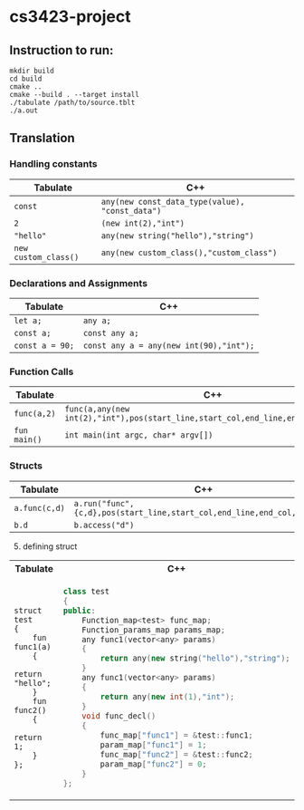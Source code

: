 # cs3423-project

## Instruction to run:
```shell
mkdir build
cd build
cmake ..
cmake --build . --target install
./tabulate /path/to/source.tblt
./a.out
```
## Translation

### Handling constants

| Tabulate | C++ |
|-|-|
|`const` | `any(new const_data_type(value), "const_data")` |
|`2` | `(new int(2),"int")` |
|`"hello"` | `any(new string("hello"),"string")` |
|`new custom_class()` | `any(new custom_class(),"custom_class")` |

### Declarations and Assignments

| Tabulate | C++ |
|-|-|
|`let a;` | `any a;` |
|`const a;` | `const any a;` |
|`const a = 90;` | `const any a = any(new int(90),"int");` |

### Function Calls

| Tabulate | C++ |
|-|-|
| `func(a,2)` | `func(a,any(new int(2),"int"),pos(start_line,start_col,end_line,end_col,"func"))` | 
| `fun main()` | `int main(int argc, char* argv[])` | 

### Structs

| Tabulate | C++ |
|-|-|
| `a.func(c,d)` | `a.run("func",{c,d},pos(start_line,start_col,end_line,end_col,"func"))` |
| `b.d` | `b.access("d")` |

5. defining struct

<table>
<tr>
<th>Tabulate</th>
<th>C++</th>
</tr>
<tr>
<td>

```
struct test
{
    fun func1(a)
    {
        return "hello";
    }
    fun func2()
    {
        return 1;
    }
};
```
</td>
<td>

```c++
class test
{
public:
    Function_map<test> func_map;
    Function_params_map params_map;
    any func1(vector<any> params)
    {
        return any(new string("hello"),"string");
    }
    any func1(vector<any> params)
    {
        return any(new int(1),"int");
    }
    void func_decl()
    {
        func_map["func1"] = &test::func1;
        param_map["func1"] = 1;
        func_map["func2"] = &test::func2;
        param_map["func2"] = 0;
    }
};
```
</td>
</tr>
</table>
